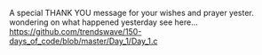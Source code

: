 A special THANK YOU message for your wishes and prayer yester.
wondering on what happened yesterday see here... https://github.com/trendswave/150-days_of_code/blob/master/Day_1/Day_1.c 